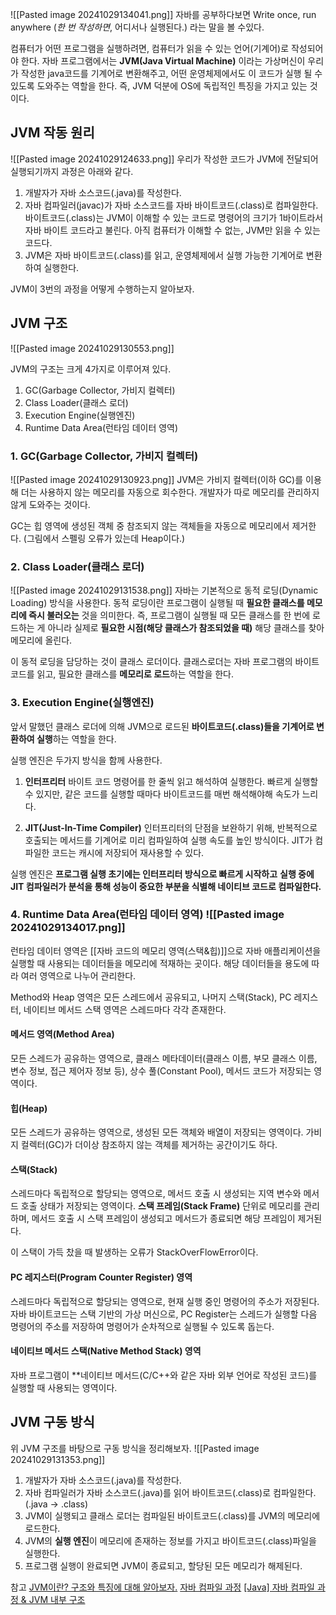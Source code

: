 ![[Pasted image 20241029134041.png]]
자바를 공부하다보면 Write once, run anywhere (_한 번 작성하면_, 어디서나 실행된다.) 라는 말을 볼 수있다.

컴퓨터가 어떤 프로그램을 실행하려면, 컴퓨터가 읽을 수 있는 언어(기계어)로 작성되어야 한다.
자바 프로그램에서는 **JVM(Java Virtual Machine)** 이라는 가상머신이 우리가 작성한 java코드를 기계어로 변환해주고, 어떤 운영체제에서도 이 코드가 실행 될 수 있도록 도와주는 역할을 한다.
즉, JVM 덕분에 OS에 독립적인 특징을 가지고 있는 것이다.


## JVM 작동 원리
![[Pasted image 20241029124633.png]]
우리가 작성한 코드가 JVM에 전달되어 실행되기까지 과정은 아래와 같다.

1. 개발자가 자바 소스코드(.java)를 작성한다.
2. 자바 컴파일러(javac)가 자바 소스코드를 자바 바이트코드(.class)로 컴파일한다. 
   바이트코드(.class)는 JVM이 이해할 수 있는 코드로 명령어의 크기가 1바이트라서 자바 바이트 코드라고 불린다. 
   아직 컴퓨터가 이해할 수 없는, JVM만 읽을 수 있는 코드다.
3. JVM은 자바 바이트코드(.class)를 읽고, 운영체제에서 실행 가능한 기계어로 변환하여 실행한다.

JVM이 3번의 과정을 어떻게 수행하는지 알아보자.


## JVM 구조
![[Pasted image 20241029130553.png]]

JVM의 구조는 크게 4가지로 이루어져 있다. 
1. GC(Garbage Collector, 가비지 컬렉터)
2. Class Loader(클래스 로더)
3. Execution Engine(실행엔진)
4. Runtime Data Area(런타임 데이터 영역) 


### 1. GC(Garbage Collector, 가비지 컬렉터)
![[Pasted image 20241029130923.png]]
JVM은 가비지 컬렉터(이하 GC)를 이용해 더는 사용하지 않는 메모리를 자동으로 회수한다.
개발자가 따로 메모리를 관리하지 않게 도와주는 것이다.

GC는 힙 영역에 생성된 객체 중 참조되지 않는 객체들을 자동으로 메모리에서 제거한다. 
(그림에서 스펠링 오류가 있는데 Heap이다.)

### 2. Class Loader(클래스 로더)

![[Pasted image 20241029131538.png]]
자바는 기본적으로 동적 로딩(Dynamic Loading) 방식을 사용한다. 
동적 로딩이란 프로그램이 실행될 때 **필요한 클래스를 메모리에 즉시 불러오는** 것을 의미한다. 
즉, 프로그램이 실행될 때 모든 클래스를 한 번에 로드하는 게 아니라 실제로 **필요한 시점(해당 클래스가 참조되었을 때)** 해당 클래스를 찾아 메모리에 올린다.

이 동적 로딩을 담당하는 것이 클래스 로더이다.
클래스로더는 자바 프로그램의 바이트코드를 읽고, 필요한 클래스를 **메모리로 로드**하는 역할을 한다.

### 3. Execution Engine(실행엔진)

앞서 말했던 클래스 로더에 의해 JVM으로 로드된 **바이트코드(.class)들을 기계어로 변환하여 실행**하는 역할을 한다.

실행 엔진은 두가지 방식을 함께 사용한다.

1. **인터프리터**
   바이트 코드 명령어를 한 줄씩 읽고 해석하여 실행한다.
   빠르게 실행할 수 있지만, 같은 코드를 실행할 때마다 바이트코드를 매번 해석해야해 속도가 느리다.
   
2. **JIT(Just-In-Time Compiler)**
   인터프리터의 단점을 보완하기 위해, 반복적으로 호출되는 메서드를 기계어로 미리 컴파일하여 실행 속도를 높인 방식이다.
   JIT가 컴파일한 코드는 캐시에 저장되어 재사용할 수 있다.
   
실행 엔진은 **프로그램 실행 초기에는 인터프리터 방식으로 빠르게 시작하고** **실행 중에 JIT 컴파일러가 분석을 통해 성능이 중요한 부분을 식별해 네이티브 코드로 컴파일한다.**


### 4. Runtime Data Area(런타임 데이터 영역) ![[Pasted image 20241029134017.png]]
런타임 데이터 영역은 [[자바 코드의 메모리 영역(스택&힙)]]으로 자바 애플리케이션을 실행할 때 사용되는 데이터들을 메모리에 적재하는 곳이다. 해당 데이터들을 용도에 따라 여러 영역으로 나누어 관리한다.

Method와 Heap 영역은 모든 스레드에서 공유되고, 나머지 스택(Stack), PC 레지스터, 네이티브 메서드 스택 영역은 스레드마다 각각 존재한다.

#### 메서드 영역(Method Area)
모든 스레드가 공유하는 영역으로, 클래스 메타데이터(클래스 이름, 부모 클래스 이름, 변수 정보, 접근 제어자 정보 등), 상수 풀(Constant Pool), 메서드 코드가 저장되는 영역이다. 

#### 힙(Heap)
모든 스레드가 공유하는 영역으로, 생성된 모든 객체와 배열이 저장되는 영역이다.
가비지 컬렉터(GC)가 더이상 참조하지 않는 객체를 제거하는 공간이기도 하다.

#### 스택(Stack)
스레드마다 독립적으로 할당되는 영역으로, 메서드 호출 시 생성되는 지역 변수와 메서드 호출 상태가 저장되는 영역이다.
**스택 프레임(Stack Frame)** 단위로 메모리를 관리하며, 메서드 호출 시 스택 프레임이 생성되고 메서드가 종료되면 해당 프레임이 제거된다.

이 스택이 가득 찼을 때 발생하는 오류가 StackOverFlowError이다. 

#### PC 레지스터(Program Counter Register) 영역
스레드마다 독립적으로 할당되는 영역으로, 현재 실행 중인 명령어의 주소가 저장된다.
자바 바이트코드는 스택 기반의 가상 머신으로, PC Register는 스레드가 실행할 다음 명령어의 주소를 저장하여 명령어가 순차적으로 실행될 수 있도록 돕는다.

#### 네이티브 메서드 스택(Native Method Stack) 영역
자바 프로그램이 **네이티브 메서드(C/C++와 같은 자바 외부 언어로 작성된 코드)를 실행할 때 사용되는 영역이다.


## JVM 구동 방식

위 JVM 구조를 바탕으로 구동 방식을 정리해보자.
![[Pasted image 20241029131353.png]]

1. 개발자가 자바 소스코드(.java)를 작성한다.
2. 자바 컴파일러가 자바 소스코드(.java)를 읽어 바이트코드(.class)로 컴파일한다. (.java -> .class)
3. JVM이 실행되고 클래스 로더는 컴파일된 바이트코드(.class)를 JVM의 메모리에 로드한다.
4. JVM의 **실행 엔진**이 메모리에 존재하는 정보를 가지고 바이트코드(.class)파일을 실행한다.
5. 프로그램 실행이 완료되면 JVM이 종료되고, 할당된 모든 메모리가 해제된다.

   
참고
[JVM이란? 구조와 특징에 대해 알아보자.](https://hstory0208.tistory.com/entry/Java-JVM%EC%9D%B4%EB%9E%80-%EA%B5%AC%EC%A1%B0%EC%99%80-%ED%8A%B9%EC%A7%95%EC%97%90-%EB%8C%80%ED%95%B4-%EC%95%8C%EC%95%84%EB%B3%B4%EC%9E%90)
[자바 컴파일 과정](https://velog.io/@woo00oo/%EC%9E%90%EB%B0%94-%EC%BB%B4%ED%8C%8C%EC%9D%BC-%EA%B3%BC%EC%A0%95)
[[Java] 자바 컴파일 과정 & JVM 내부 구조](https://velog.io/@minseojo/Java-%EC%9E%90%EB%B0%94-%EC%BB%B4%ED%8C%8C%EC%9D%BC-%EA%B3%BC%EC%A0%95-JVM-%EB%82%B4%EB%B6%80-%EA%B5%AC%EC%A1%B0)






